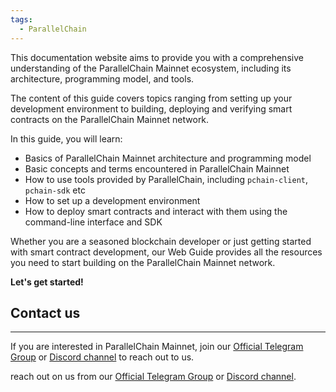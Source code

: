 ```yaml
---
tags:
  - ParallelChain 
---
```



This documentation website aims to provide you with a comprehensive understanding of the ParallelChain Mainnet ecosystem, including its architecture, programming model, and tools.

The content of this guide covers topics ranging from setting up your development environment to building, deploying and verifying smart contracts on the ParallelChain Mainnet network.

In this guide, you will learn:

- Basics of ParallelChain Mainnet architecture and programming model
- Basic concepts and terms encountered in ParallelChain Mainnet
- How to use tools provided by ParallelChain, including `pchain-client`, `pchain-sdk` etc
- How to set up a development environment
- How to deploy smart contracts and interact with them using the command-line interface and SDK

Whether you are a seasoned blockchain developer or just getting started with smart contract development, our Web Guide provides all the resources you need to start building on the ParallelChain Mainnet network.

**Let's get started!**

## Contact us
---

If you are interested in ParallelChain Mainnet, join our [Official Telegram Group](https://t.me/parallelchainofficial) or [Discord channel](https://discord.gg/parallelchain) to reach out to us.

reach out on us from our [Official Telegram Group](https://t.me/parallelchainofficial) or [Discord channel](https://discord.gg/parallelchain). 
